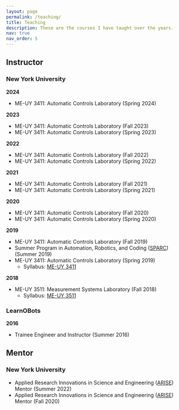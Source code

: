 ```yaml
---
layout: page
permalink: /teaching/
title: Teaching
description: These are the courses I have taught over the years.
nav: true
nav_order: 5
---
```


## Instructor
### New York University

**2024**
- ME-UY 3411: Automatic Controls Laboratory (Spring 2024)

**2023**
- ME-UY 3411: Automatic Controls Laboratory (Fall 2023)
- ME-UY 3411: Automatic Controls Laboratory (Spring 2023)

**2022**
- ME-UY 3411: Automatic Controls Laboratory (Fall 2022)
- ME-UY 3411: Automatic Controls Laboratory (Spring 2022)

**2021**
- ME-UY 3411: Automatic Controls Laboratory (Fall 2021)
- ME-UY 3411: Automatic Controls Laboratory (Spring 2021)

**2020**
- ME-UY 3411: Automatic Controls Laboratory (Fall 2020)
- ME-UY 3411: Automatic Controls Laboratory (Spring 2020)

**2019**
- ME-UY 3411: Automatic Controls Laboratory (Fall 2019)
- Summer Program in Automation, Robotics, and Coding ([SPARC](https://engineering.nyu.edu/academics/programs/k12-stem-education/sparc)) (Summer 2019)
- ME-UY 3411: Automatic Controls Laboratory (Spring 2019)
  - Syllabus: [ME-UY 3411](/assets/pdf/automaticControlLab.pdf)

**2018**
- ME-UY 3511: Measurement Systems Laboratory (Fall 2018)
  - Syllabus: [ME-UY 3511](/assets/pdf/measurementSystemsLab.pdf)

### LearnOBots
**2016**
- Trainee Engineer and Instructor (Summer 2016)

  
## Mentor
### New York University
- Applied Research Innovations in Science and Engineering ([ARISE](https://engineering.nyu.edu/academics/programs/k12-stem-education/arise)) Mentor (Summer 2022)
- Applied Research Innovations in Science and Engineering ([ARISE](https://engineering.nyu.edu/academics/programs/k12-stem-education/arise)) Mentor (Fall 2020)

